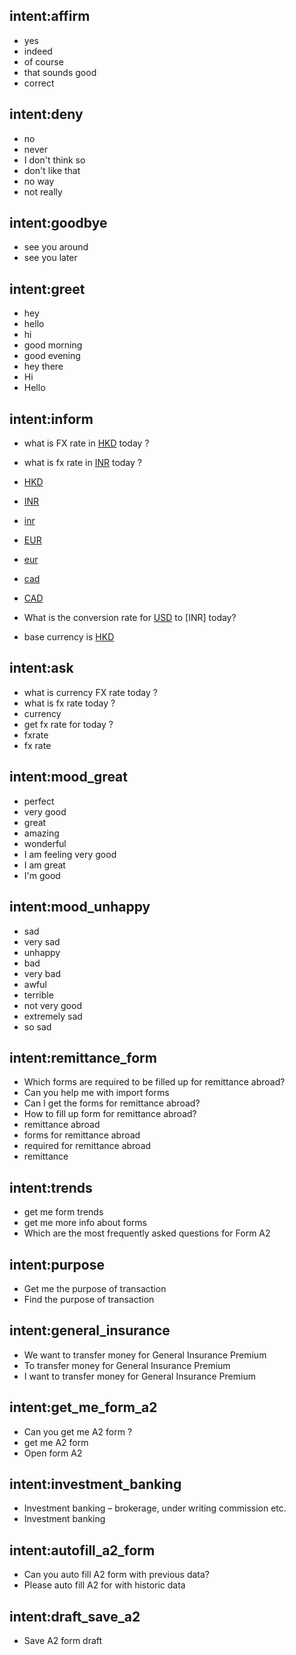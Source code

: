 ## intent:affirm
- yes
- indeed
- of course
- that sounds good
- correct

## intent:deny
- no
- never
- I don't think so
- don't like that
- no way
- not really

## intent:goodbye
- see you around
- see you later

## intent:greet
- hey
- hello
- hi
- good morning
- good evening
- hey there
- Hi
- Hello

## intent:inform
- what is FX rate in [HKD](currency) today ?
- what is fx rate in [INR](currency) today ?
- [HKD](currency)
- [INR](currency)
- [inr](currency)
- [EUR](currency)
- [eur](currency)

- [cad](currency)
- [CAD](currency)
- What is the conversion rate for [USD](currency) to [INR] today?
- base currency is [HKD](currency)


## intent:ask
- what is currency FX rate today ?
- what is fx rate today ?
- currency
- get fx rate for today ?
- fxrate
- fx rate

## intent:mood_great
- perfect
- very good
- great
- amazing
- wonderful
- I am feeling very good
- I am great
- I'm good

## intent:mood_unhappy
- sad
- very sad
- unhappy
- bad
- very bad
- awful
- terrible
- not very good
- extremely sad
- so sad

## intent:remittance_form
- Which forms are required to be filled up for remittance abroad?
- Can you help me with import forms
- Can I get the forms for remittance abroad?
- How to fill up form for remittance abroad?
- remittance abroad
- forms for remittance abroad
- required for remittance abroad
- remittance


## intent:trends
- get me form trends
- get me more info about forms
- Which are the most frequently asked questions for Form A2

## intent:purpose
- Get me the purpose of transaction
- Find the purpose of transaction

## intent:general_insurance
- We want to transfer money for General Insurance Premium
- To transfer money for General Insurance Premium
- I want to transfer money for General Insurance Premium

## intent:get_me_form_a2
- Can you get me A2 form ?
- get me A2 form
- Open form A2

## intent:investment_banking
- Investment banking – brokerage, under writing commission etc.
- Investment banking

## intent:autofill_a2_form
- Can you auto fill A2 form with previous data?
- Please auto fill A2 for with historic data

## intent:draft_save_a2
- Save A2 form draft



